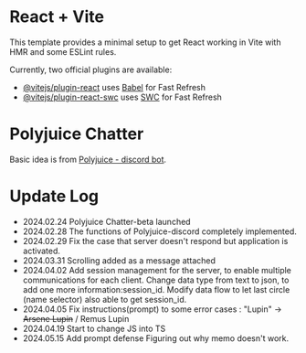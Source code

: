 # React + Vite

This template provides a minimal setup to get React working in Vite with HMR and some ESLint rules.

Currently, two official plugins are available:

- [@vitejs/plugin-react](https://github.com/vitejs/vite-plugin-react/blob/main/packages/plugin-react/README.md) uses [Babel](https://babeljs.io/) for Fast Refresh
- [@vitejs/plugin-react-swc](https://github.com/vitejs/vite-plugin-react-swc) uses [SWC](https://swc.rs/) for Fast Refresh

# Polyjuice Chatter

Basic idea is from [Polyjuice - discord bot](https://github.com/acensia/Polyjuice_dis).

# Update Log

- 2024.02.24
  Polyjuice Chatter-beta launched
- 2024.02.28
  The functions of Polyjuice-discord completely implemented.
- 2024.02.29
  Fix the case that server doesn't respond but application is activated.
- 2024.03.31
  Scrolling added as a message attached
- 2024.04.02
  Add session management for the server, to enable multiple communications for each client.
  Change data type from text to json, to add one more information:session_id.
  Modify data flow to let last circle (name selector) also able to get session_id.
- 2024.04.05
  Fix instructions(prompt) to some error cases : "Lupin" -> ~~Arsene Lupin~~ / Remus Lupin
- 2024.04.19
  Start to change JS into TS
- 2024.05.15
  Add prompt defense
  Figuring out why memo doesn't work.
